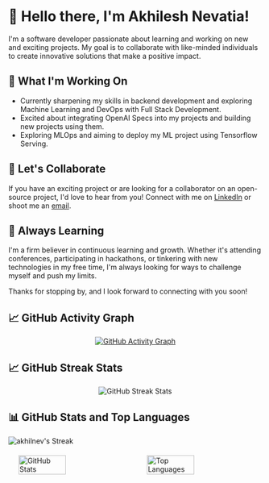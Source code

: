 # 👋 Hello there, I'm Akhilesh Nevatia!

I'm a software developer passionate about learning and working on new and exciting projects. My goal is to collaborate with like-minded individuals to create innovative solutions that make a positive impact.

## 🔭 What I'm Working On

- Currently sharpening my skills in backend development and exploring Machine Learning and DevOps with Full Stack Development.
- Excited about integrating OpenAI Specs into my projects and building new projects using them.
- Exploring MLOps and aiming to deploy my ML project using Tensorflow Serving.

## 🤝 Let's Collaborate

If you have an exciting project or are looking for a collaborator on an open-source project, I'd love to hear from you! Connect with me on [LinkedIn](https://www.linkedin.com/in/akhilnev/) or shoot me an [email](mailto:Akhilesh.nevatia@gmail.com).

## 🌱 Always Learning

I'm a firm believer in continuous learning and growth. Whether it's attending conferences, participating in hackathons, or tinkering with new technologies in my free time, I'm always looking for ways to challenge myself and push my limits.

Thanks for stopping by, and I look forward to connecting with you soon!

## 📈 GitHub Activity Graph

<!-- GitHub Activity Graph -->
<p align="center">
  <a href="https://github.com/ashutosh00710/github-readme-activity-graph">
    <img src="https://github-readme-activity-graph.vercel.app/graph?username=akhilnev&hide=issues&bg_color=151515" alt="GitHub Activity Graph">
  </a>
</p>

## 📈 GitHub Streak Stats

<!-- GitHub Streak Stats -->
<p align="center">
  <img src="https://github-readme-streak-stats.herokuapp.com/?user=akhilnev&theme=tokyonight&hide_border=false" alt="GitHub Streak Stats">
</p>

## 📊 GitHub Stats and Top Languages
![akhilnev's Streak](https://github-readme-streak-stats.herokuapp.com/?user=akhilnev&theme=tokyonight&hide_border=false)

<!-- GitHub Stats and Top Languages -->
<div style="display: flex; justify-content: space-between; margin: 20px;">
  <img src="https://github-readme-stats.vercel.app/api?username=akhilnev&show_icons=true&hide=contribs,issues&hide_rank=true&title_color=ffffff&icon_color=bb2acf&text_color=daf7dc&bg_color=151515" alt="GitHub Stats" style="width: 45%;">
  <img src="https://github-readme-stats.vercel.app/api/top-langs/?username=akhilnev&layout=compact" alt="Top Languages" style="width: 45%;">
</div>








